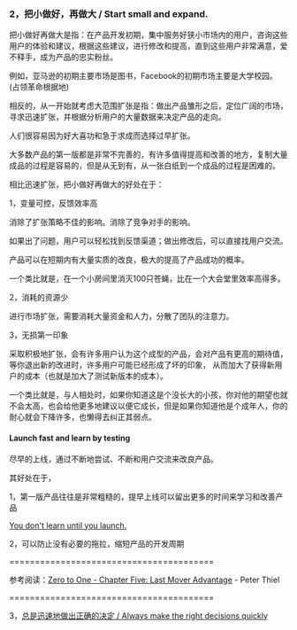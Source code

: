 ### 2，把小做好，再做大 / Start small and expand.

把小做好再做大是指：在产品开发初期，集中服务好狭小市场内的用户，咨询这些用户的体验和建议，根据这些建议，进行修改和提高，直到这些用户非常满意，爱不释手，成为产品的忠实粉丝。

例如，亚马逊的初期主要市场是图书，Facebook的初期市场主要是大学校园。 (占领革命根据地)

相反的，从一开始就考虑大范围扩张是指：做出产品雏形之后，定位广阔的市场，寻求迅速扩张，并根据分析用户的大量数据来决定产品的走向。

人们很容易因为好大喜功和急于求成而选择过早扩张。

大多数产品的第一版都是非常不完善的，有许多值得提高和改善的地方，复制大量成品的过程是容易的，但是从无到有，从一张白纸到一个成品的过程是困难的。

相比迅速扩张，把小做好再做大的好处在于：

1，变量可控，反馈效率高

消除了扩张策略不佳的影响。消除了竞争对手的影响。

如果出了问题，用户可以轻松找到反馈渠道；做出修改后，可以直接找用户交流。

产品可以在短期内有大量实质的改良，极大的提高了产品成功的概率。

一个类比就是，在一个小房间里消灭100只苍蝇，比在一个大会堂里效率高得多。

2，消耗的资源少

进行市场扩张，需要消耗大量资金和人力，分散了团队的注意力。

3，无损第一印象

采取积极地扩张，会有许多用户认为这个成型的产品，会对产品有更高的期待值，等你退出新的改进时，许多用户可能已经形成了坏的印象， 从而加大了获得新用户的成本（也就是加大了测试新版本的成本）。

一个类比就是，与人相处时，如果你知道这是个没长大的小孩，你对他的期望也就不会太高，也会给他更多地建议以便它成长，但是如果你知道他是个成年人，你的耐心就会下降许多，也懒得去纠正其弱点。

#### Launch fast and learn by testing

尽早的上线，通过不断地尝试、不断和用户交流来改良产品。

其好处在于，

1，第一版产品往往是非常粗糙的，提早上线可以留出更多的时间来学习和改善产品

[You don't learn until you launch.](http://www.amazon.com/The-Day-Startup-Learn-Launch-ebook/dp/B00NZFKB8S)

2，可以防止没有必要的拖拉，缩短产品的开发周期

========================================

参考阅读：[Zero to One - Chapter Five: Last Mover Advantage](http://www.amazon.com/Zero-One-Notes-Startups-Future-ebook/dp/B00J6YBOFQ) - Peter Thiel

========================================

3，[总是迅速地做出正确的决定 / Always make the right decisions quickly](https://github.com/linyingkui/startup/tree/master/three/decisions/README.md)
